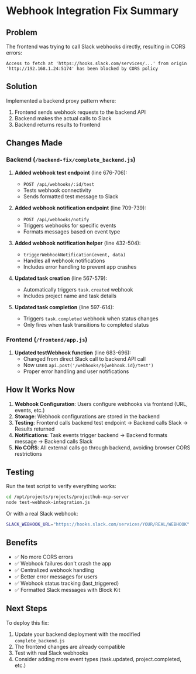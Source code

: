 # Webhook Integration Fix Summary

## Problem
The frontend was trying to call Slack webhooks directly, resulting in CORS errors:
```
Access to fetch at 'https://hooks.slack.com/services/...' from origin 'http://192.168.1.24:5174' has been blocked by CORS policy
```

## Solution
Implemented a backend proxy pattern where:
1. Frontend sends webhook requests to the backend API
2. Backend makes the actual calls to Slack
3. Backend returns results to frontend

## Changes Made

### Backend (`/backend-fix/complete_backend.js`)

1. **Added webhook test endpoint** (line 676-706):
   - `POST /api/webhooks/:id/test`
   - Tests webhook connectivity
   - Sends formatted test message to Slack

2. **Added webhook notification endpoint** (line 709-739):
   - `POST /api/webhooks/notify`
   - Triggers webhooks for specific events
   - Formats messages based on event type

3. **Added webhook notification helper** (line 432-504):
   - `triggerWebhookNotification(event, data)`
   - Handles all webhook notifications
   - Includes error handling to prevent app crashes

4. **Updated task creation** (line 567-579):
   - Automatically triggers `task.created` webhook
   - Includes project name and task details

5. **Updated task completion** (line 597-614):
   - Triggers `task.completed` webhook when status changes
   - Only fires when task transitions to completed status

### Frontend (`/frontend/app.js`)

1. **Updated testWebhook function** (line 683-696):
   - Changed from direct Slack call to backend API call
   - Now uses `api.post('/webhooks/${webhook.id}/test')`
   - Proper error handling and user notifications

## How It Works Now

1. **Webhook Configuration**: Users configure webhooks via frontend (URL, events, etc.)
2. **Storage**: Webhook configurations are stored in the backend
3. **Testing**: Frontend calls backend test endpoint → Backend calls Slack → Results returned
4. **Notifications**: Task events trigger backend → Backend formats message → Backend calls Slack
5. **No CORS**: All external calls go through backend, avoiding browser CORS restrictions

## Testing

Run the test script to verify everything works:
```bash
cd /opt/projects/projects/projecthub-mcp-server
node test-webhook-integration.js
```

Or with a real Slack webhook:
```bash
SLACK_WEBHOOK_URL="https://hooks.slack.com/services/YOUR/REAL/WEBHOOK" node test-webhook-integration.js
```

## Benefits

- ✅ No more CORS errors
- ✅ Webhook failures don't crash the app
- ✅ Centralized webhook handling
- ✅ Better error messages for users
- ✅ Webhook status tracking (last_triggered)
- ✅ Formatted Slack messages with Block Kit

## Next Steps

To deploy this fix:
1. Update your backend deployment with the modified `complete_backend.js`
2. The frontend changes are already compatible
3. Test with real Slack webhooks
4. Consider adding more event types (task.updated, project.completed, etc.)